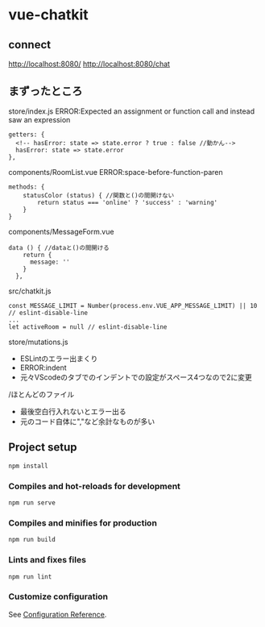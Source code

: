 # vue-chatkit

## connect
[http://localhost:8080/](http://localhost:8080/)
[http://localhost:8080/chat](http://localhost:8080/chat)

## まずったところ
store/index.js
ERROR:Expected an assignment or function call and instead saw an
 expression
```
getters: {
  <!-- hasError: state => state.error ? true : false //動かん-->
  hasError: state => state.error
},
```

components/RoomList.vue
ERROR:space-before-function-paren
```
methods: {
    statusColor (status) { //関数と()の間開けない
        return status === 'online' ? 'success' : 'warning'
    }
}
```

components/MessageForm.vue
```
data () { //dataと()の間開ける
    return {
      message: ''
    }
  },
```

src/chatkit.js
```
const MESSAGE_LIMIT = Number(process.env.VUE_APP_MESSAGE_LIMIT) || 10 // eslint-disable-line
...
let activeRoom = null // eslint-disable-line
```

store/mutations.js
- ESLintのエラー出まくり
- ERROR:indent
- 元々VScodeのタブでのインデントでの設定がスペース4つなので2に変更

/ほとんどのファイル
- 最後空白行入れないとエラー出る
- 元のコード自体に","など余計なものが多い

## Project setup
```
npm install
```

### Compiles and hot-reloads for development
```
npm run serve
```

### Compiles and minifies for production
```
npm run build
```

### Lints and fixes files
```
npm run lint
```

### Customize configuration
See [Configuration Reference](https://cli.vuejs.org/config/).
